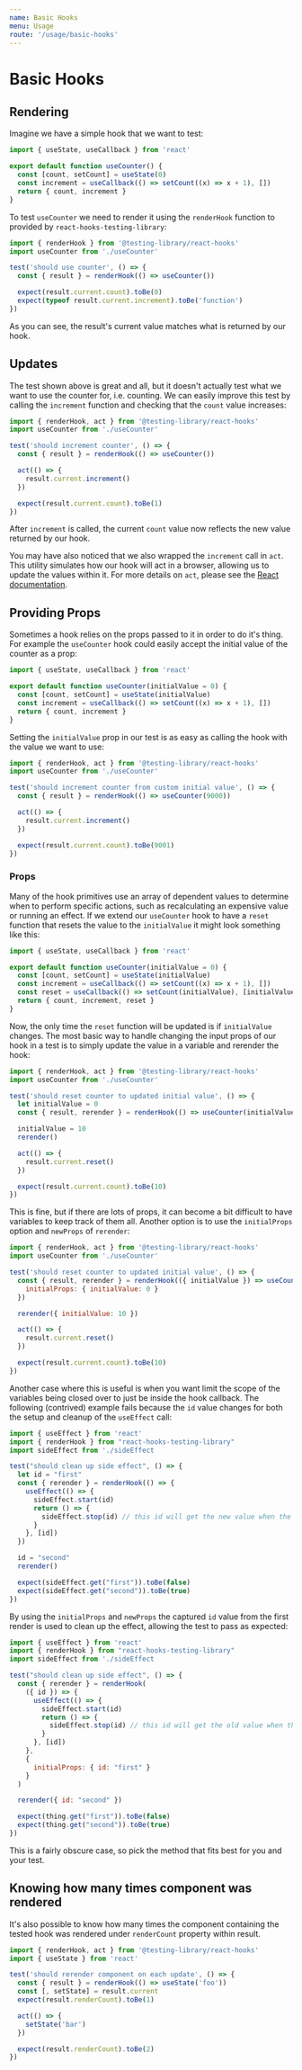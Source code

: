 ```yaml
---
name: Basic Hooks
menu: Usage
route: '/usage/basic-hooks'
---
```


# Basic Hooks

## Rendering

Imagine we have a simple hook that we want to test:

```js
import { useState, useCallback } from 'react'

export default function useCounter() {
  const [count, setCount] = useState(0)
  const increment = useCallback(() => setCount((x) => x + 1), [])
  return { count, increment }
}
```

To test `useCounter` we need to render it using the `renderHook` function to provided by
`react-hooks-testing-library`:

```js
import { renderHook } from '@testing-library/react-hooks'
import useCounter from './useCounter'

test('should use counter', () => {
  const { result } = renderHook(() => useCounter())

  expect(result.current.count).toBe(0)
  expect(typeof result.current.increment).toBe('function')
})
```

As you can see, the result's current value matches what is returned by our hook.

## Updates

The test shown above is great and all, but it doesn't actually test what we want to use the counter
for, i.e. counting. We can easily improve this test by calling the `increment` function and checking
that the `count` value increases:

```js
import { renderHook, act } from '@testing-library/react-hooks'
import useCounter from './useCounter'

test('should increment counter', () => {
  const { result } = renderHook(() => useCounter())

  act(() => {
    result.current.increment()
  })

  expect(result.current.count).toBe(1)
})
```

After `increment` is called, the current `count` value now reflects the new value returned by our
hook.

You may have also noticed that we also wrapped the `increment` call in `act`. This utility simulates
how our hook will act in a browser, allowing us to update the values within it. For more details on
`act`, please see the [React documentation](https://fb.me/react-wrap-tests-with-act).

## Providing Props

Sometimes a hook relies on the props passed to it in order to do it's thing. For example the
`useCounter` hook could easily accept the initial value of the counter as a prop:

```js
import { useState, useCallback } from 'react'

export default function useCounter(initialValue = 0) {
  const [count, setCount] = useState(initialValue)
  const increment = useCallback(() => setCount((x) => x + 1), [])
  return { count, increment }
}
```

Setting the `initialValue` prop in our test is as easy as calling the hook with the value we want to
use:

```js
import { renderHook, act } from '@testing-library/react-hooks'
import useCounter from './useCounter'

test('should increment counter from custom initial value', () => {
  const { result } = renderHook(() => useCounter(9000))

  act(() => {
    result.current.increment()
  })

  expect(result.current.count).toBe(9001)
})
```

### Props

Many of the hook primitives use an array of dependent values to determine when to perform specific
actions, such as recalculating an expensive value or running an effect. If we extend our
`useCounter` hook to have a `reset` function that resets the value to the `initialValue` it might
look something like this:

```js
import { useState, useCallback } from 'react'

export default function useCounter(initialValue = 0) {
  const [count, setCount] = useState(initialValue)
  const increment = useCallback(() => setCount((x) => x + 1), [])
  const reset = useCallback(() => setCount(initialValue), [initialValue])
  return { count, increment, reset }
}
```

Now, the only time the `reset` function will be updated is if `initialValue` changes. The most basic
way to handle changing the input props of our hook in a test is to simply update the value in a
variable and rerender the hook:

```js
import { renderHook, act } from '@testing-library/react-hooks'
import useCounter from './useCounter'

test('should reset counter to updated initial value', () => {
  let initialValue = 0
  const { result, rerender } = renderHook(() => useCounter(initialValue))

  initialValue = 10
  rerender()

  act(() => {
    result.current.reset()
  })

  expect(result.current.count).toBe(10)
})
```

This is fine, but if there are lots of props, it can become a bit difficult to have variables to
keep track of them all. Another option is to use the `initialProps` option and `newProps` of
`rerender`:

```js
import { renderHook, act } from '@testing-library/react-hooks'
import useCounter from './useCounter'

test('should reset counter to updated initial value', () => {
  const { result, rerender } = renderHook(({ initialValue }) => useCounter(initialValue), {
    initialProps: { initialValue: 0 }
  })

  rerender({ initialValue: 10 })

  act(() => {
    result.current.reset()
  })

  expect(result.current.count).toBe(10)
})
```

Another case where this is useful is when you want limit the scope of the variables being closed
over to just be inside the hook callback. The following (contrived) example fails because the `id`
value changes for both the setup and cleanup of the `useEffect` call:

```js
import { useEffect } from 'react'
import { renderHook } from "react-hooks-testing-library"
import sideEffect from './sideEffect

test("should clean up side effect", () => {
  let id = "first"
  const { rerender } = renderHook(() => {
    useEffect(() => {
      sideEffect.start(id)
      return () => {
        sideEffect.stop(id) // this id will get the new value when the effect is cleaned up
      }
    }, [id])
  })

  id = "second"
  rerender()

  expect(sideEffect.get("first")).toBe(false)
  expect(sideEffect.get("second")).toBe(true)
})
```

By using the `initialProps` and `newProps` the captured `id` value from the first render is used to
clean up the effect, allowing the test to pass as expected:

```js
import { useEffect } from 'react'
import { renderHook } from "react-hooks-testing-library"
import sideEffect from './sideEffect

test("should clean up side effect", () => {
  const { rerender } = renderHook(
    ({ id }) => {
      useEffect(() => {
        sideEffect.start(id)
        return () => {
          sideEffect.stop(id) // this id will get the old value when the effect is cleaned up
        }
      }, [id])
    },
    {
      initialProps: { id: "first" }
    }
  )

  rerender({ id: "second" })

  expect(thing.get("first")).toBe(false)
  expect(thing.get("second")).toBe(true)
})
```

This is a fairly obscure case, so pick the method that fits best for you and your test.

## Knowing how many times component was rendered

It's also possible to know how many times the component containing the tested hook was rendered
under `renderCount` property within result.

```js
import { renderHook, act } from '@testing-library/react-hooks'
import { useState } from 'react'

test('should rerender component on each update', () => {
  const { result } = renderHook(() => useState('foo'))
  const [, setState] = result.current
  expect(result.renderCount).toBe(1)

  act(() => {
    setState('bar')
  })

  expect(result.renderCount).toBe(2)
})
```
